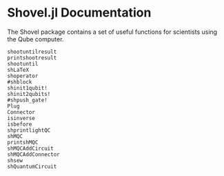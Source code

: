 # Shovel.jl Documentation

The Shovel package contains a set of useful functions for scientists using the Qube computer.

```@docs
shootuntilresult
printshootresult
shootuntil
shLaTeX
shoperator
#shblock
shinit1qubit!
shinit2qubits!
#shpush_gate!
Plug
Connector
isinverse
isbefore
shprintlightQC
shMQC
printshMQC
shMQCAddCircuit
shMQCAddConnector
shsew
shQuantumCircuit
```
